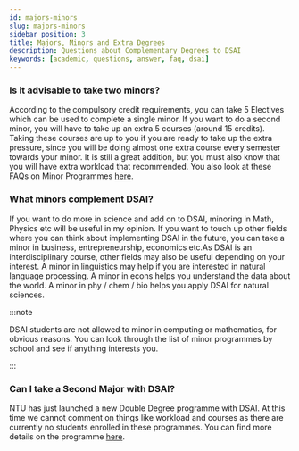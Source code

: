 ```yaml
---
id: majors-minors
slug: majors-minors
sidebar_position: 3
title: Majors, Minors and Extra Degrees
description: Questions about Complementary Degrees to DSAI
keywords: [academic, questions, answer, faq, dsai]
---
```


### Is it advisable to take two minors?

According to the compulsory credit requirements, you can take 5 Electives which can be used to complete a single minor. If you want to do a second minor, you will have to take up an extra 5 courses (around 15 credits). Taking these courses are up to you if you are ready to take up the extra pressure, since you will be doing almost one extra course every semester towards your minor. It is still a great addition, but you must also know that you will have extra workload that recommended. You also look at these FAQs on Minor Programmes [here](https://www3.ntu.edu.sg/OAS2/minor/minor_FAQ.pdf).

### What minors complement DSAI?

If you want to do more in science and add on to DSAI, minoring in Math, Physics etc will be useful in my opinion. If you want to touch up other fields where you can think about implementing DSAI in the future, you can take a minor in business, entrepreneurship, economics etc.As DSAI is an interdisciplinary course, other fields may also be useful depending on your interest. A minor in linguistics may help if you are interested in natural language processing. A minor in econs helps you understand the data about the world. A minor in phy / chem / bio helps you apply DSAI for natural sciences.

:::note

DSAI students are not allowed to minor in computing or mathematics, for obvious reasons. You can look through the list of minor programmes by school and see if anything interests you.

:::

### Can I take a Second Major with DSAI?

NTU has just launched a new Double Degree programme with DSAI. At this time we cannot comment on things like workload and courses as there are currently no students enrolled in these programmes. You can find more details on the programme [here](https://www.ntu.edu.sg/education/undergraduate-programme/double-degree-in-accountancy-and-science).
